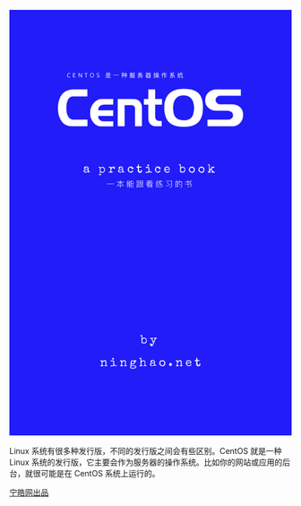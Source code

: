 ![](/assets/centos-book-cover.png)

Linux 系统有很多种发行版，不同的发行版之间会有些区别。CentOS 就是一种 Linux 系统的发行版，它主要会作为服务器的操作系统。比如你的网站或应用的后台，就很可能是在 CentOS 系统上运行的。

[宁皓网出品](https://ninghao.net/?a=51729)

